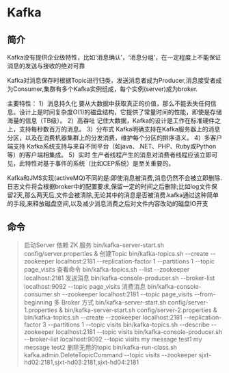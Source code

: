 # Kafka


## 简介
Kafka没有提供企业级特性，比如‘消息确认’，‘消息分组’，在一定程度上不能保证消息的发送与接收的绝对可靠

Kafka对消息保存时根据Topic进行归类，发送消息者成为Producer,消息接受者成为Consumer,集群有多个Kafka实例组成，每个实例(server)成为broker.


主要特性：
 1）消息持久化
要从大数据中获取真正的价值，那么不能丢失任何信息。设计上是时间复杂度O(1)的磁盘结构，它提供了常量时间的性能，即使是存储海量的信息（TB级）。
2）高吞吐
记住大数据，Kafka的设计是工作在标准硬件之上，支持每秒数百万的消息。
3）分布式
Kafka明确支持在Kafka服务器上的消息分区，以及在消费机器集群上的分发消费，维护每个分区的排序语义。
4）多客户端支持
Kafka系统支持与来自不同平台（如java、.NET、PHP、Ruby或Python等）的客户端相集成。
5）实时
生产者线程产生的消息对消费者线程应该立即可见，此特性对基于事件的系统（比如CEP系统）是至关重要的。



 Kafka和JMS实现(activeMQ)不同的是:即使消息被消费,消息仍然不会被立即删除.日志文件将会根据broker中的配置要求,保留一定的时间之后删除;比如log文件保留2天,那么两天后,文件会被清除,无论其中的消息是否被消费.kafka通过这种简单的手段,来释放磁盘空间,以及减少消息消费之后对文件内容改动的磁盘IO开支



 ## 命令
 > 启动Server 依赖 ZK 服务
 > bin/kafka-server-start.sh config/server.properties &
 > 创建Topic
 > bin/kafka-topics.sh --create --zookeeper localhost:2181 --replication-factor 1 --partitions 1 --topic page_visits
 > 查看命令
 > bin/kafka-topics.sh --list --zookeeper localhost:2181
 > 发送消息
 > bin/kafka-console-producer.sh --broker-list localhost:9092 --topic page_visits
 > 消费消息
 > bin/kafka-console-consumer.sh --zookeeper localhost:2181 --topic page_visits --from-beginning
 > 多 Broker 方式
 > bin/kafka-server-start.sh config/server-1.properties &
 > bin/kafka-server-start.sh config/server-2.properties &
 > bin/kafka-topics.sh --create --zookeeper localhost:2181 --replication-factor 3 --partitions 1 --topic visits
 > bin/kafka-topics.sh --describe --zookeeper localhost:2181 --topic visits
 > bin/kafka-console-producer.sh --broker-list localhost:9092 --topic visits
 > my message test1
 > my message test2
 > 删除无用的topic
 > bin/kafka-run-class.sh kafka.admin.DeleteTopicCommand --topic visits --zookeeper sjxt-hd02:2181,sjxt-hd03:2181,sjxt-hd04:2181
